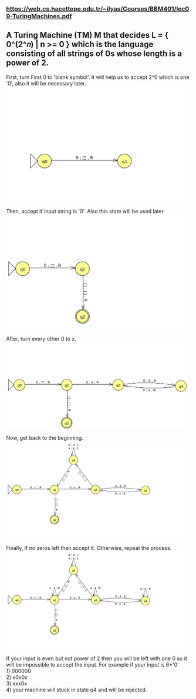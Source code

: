 ### https://web.cs.hacettepe.edu.tr/~ilyas/Courses/BBM401/lec09-TuringMachines.pdf
## A Turing Machine (TM) M that decides L = { 0^(2^𝑛) | n >= 0 } which is the language consisting of all strings of 0s whose length is a power of 2.

First, turn First 0 to 'blank symbol'. It will help us to accept 2^0 which is one '0', also it will be necessary later.
![answer](https://raw.githubusercontent.com/recepecem/TheoryOfComputation/main/PowerOfTwo/part1.png)

Then, accept if input string is '0'. Also this state will be used later.
![answer](https://raw.githubusercontent.com/recepecem/TheoryOfComputation/main/PowerOfTwo/part2.png)

After, turn every other 0 to x.
![answer](https://raw.githubusercontent.com/recepecem/TheoryOfComputation/main/PowerOfTwo/part3.png)

Now, get back to the beginning.
![answer](https://raw.githubusercontent.com/recepecem/TheoryOfComputation/main/PowerOfTwo/part4.png)

Finally, If no zeros left then accept it. Otherwise, repeat the process.
![answer](https://raw.githubusercontent.com/recepecem/TheoryOfComputation/main/PowerOfTwo/part5.png)

If your input is even but not power of 2 then you will be left with one 0 so it will be impossible to accept the input. For example if your input is 6*'0'<br>1) 000000<br>2) x0x0x<br>3) xxx0x<br>4) your machine will stuck in state q4 and will be rejected.
